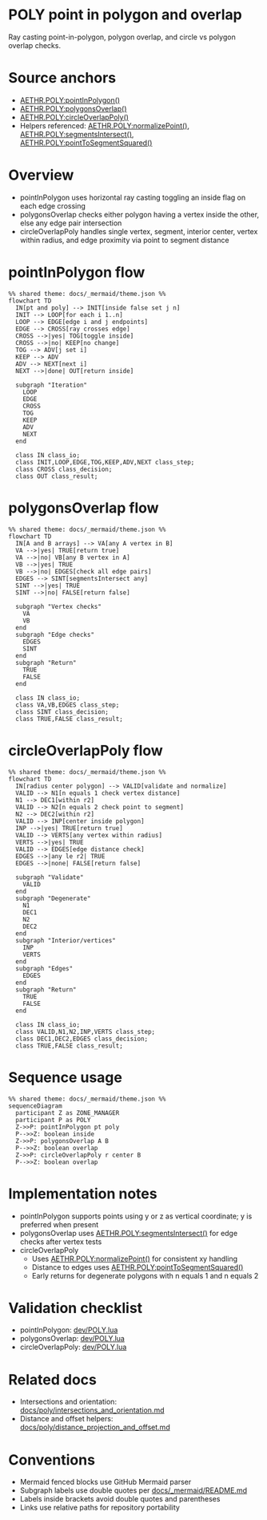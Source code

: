 # POLY point in polygon and overlap

Ray casting point-in-polygon, polygon overlap, and circle vs polygon overlap checks.

# Source anchors
- [AETHR.POLY:pointInPolygon()](https://github.com/Gh0st352/AETHR/blob/main/dev/POLY.lua#L66)
- [AETHR.POLY:polygonsOverlap()](https://github.com/Gh0st352/AETHR/blob/main/dev/POLY.lua#L92)
- [AETHR.POLY:circleOverlapPoly()](https://github.com/Gh0st352/AETHR/blob/main/dev/POLY.lua#L120)
- Helpers referenced: [AETHR.POLY:normalizePoint()](https://github.com/Gh0st352/AETHR/blob/main/dev/POLY.lua#L236), [AETHR.POLY:segmentsIntersect()](https://github.com/Gh0st352/AETHR/blob/main/dev/POLY.lua#L44), [AETHR.POLY:pointToSegmentSquared()](https://github.com/Gh0st352/AETHR/blob/main/dev/POLY.lua#L1148)

# Overview
- pointInPolygon uses horizontal ray casting toggling an inside flag on each edge crossing
- polygonsOverlap checks either polygon having a vertex inside the other, else any edge pair intersection
- circleOverlapPoly handles single vertex, segment, interior center, vertex within radius, and edge proximity via point to segment distance

# pointInPolygon flow

```mermaid
%% shared theme: docs/_mermaid/theme.json %%
flowchart TD
  IN[pt and poly] --> INIT[inside false set j n]
  INIT --> LOOP[for each i 1..n]
  LOOP --> EDGE[edge i and j endpoints]
  EDGE --> CROSS[ray crosses edge]
  CROSS -->|yes| TOG[toggle inside]
  CROSS -->|no| KEEP[no change]
  TOG --> ADV[j set i]
  KEEP --> ADV
  ADV --> NEXT[next i]
  NEXT -->|done| OUT[return inside]

  subgraph "Iteration"
    LOOP
    EDGE
    CROSS
    TOG
    KEEP
    ADV
    NEXT
  end

  class IN class_io;
  class INIT,LOOP,EDGE,TOG,KEEP,ADV,NEXT class_step;
  class CROSS class_decision;
  class OUT class_result;
```

# polygonsOverlap flow

```mermaid
%% shared theme: docs/_mermaid/theme.json %%
flowchart TD
  IN[A and B arrays] --> VA[any A vertex in B]
  VA -->|yes| TRUE[return true]
  VA -->|no| VB[any B vertex in A]
  VB -->|yes| TRUE
  VB -->|no| EDGES[check all edge pairs]
  EDGES --> SINT[segmentsIntersect any]
  SINT -->|yes| TRUE
  SINT -->|no| FALSE[return false]

  subgraph "Vertex checks"
    VA
    VB
  end
  subgraph "Edge checks"
    EDGES
    SINT
  end
  subgraph "Return"
    TRUE
    FALSE
  end

  class IN class_io;
  class VA,VB,EDGES class_step;
  class SINT class_decision;
  class TRUE,FALSE class_result;
```

# circleOverlapPoly flow

```mermaid
%% shared theme: docs/_mermaid/theme.json %%
flowchart TD
  IN[radius center polygon] --> VALID[validate and normalize]
  VALID --> N1[n equals 1 check vertex distance]
  N1 --> DEC1[within r2]
  VALID --> N2[n equals 2 check point to segment]
  N2 --> DEC2[within r2]
  VALID --> INP[center inside polygon]
  INP -->|yes| TRUE[return true]
  VALID --> VERTS[any vertex within radius]
  VERTS -->|yes| TRUE
  VALID --> EDGES[edge distance check]
  EDGES -->|any le r2| TRUE
  EDGES -->|none| FALSE[return false]

  subgraph "Validate"
    VALID
  end
  subgraph "Degenerate"
    N1
    DEC1
    N2
    DEC2
  end
  subgraph "Interior/vertices"
    INP
    VERTS
  end
  subgraph "Edges"
    EDGES
  end
  subgraph "Return"
    TRUE
    FALSE
  end

  class IN class_io;
  class VALID,N1,N2,INP,VERTS class_step;
  class DEC1,DEC2,EDGES class_decision;
  class TRUE,FALSE class_result;
```

# Sequence usage

```mermaid
%% shared theme: docs/_mermaid/theme.json %%
sequenceDiagram
  participant Z as ZONE_MANAGER
  participant P as POLY
  Z->>P: pointInPolygon pt poly
  P-->>Z: boolean inside
  Z->>P: polygonsOverlap A B
  P-->>Z: boolean overlap
  Z->>P: circleOverlapPoly r center B
  P-->>Z: boolean overlap
```

# Implementation notes
- pointInPolygon supports points using y or z as vertical coordinate; y is preferred when present
- polygonsOverlap uses [AETHR.POLY:segmentsIntersect()](https://github.com/Gh0st352/AETHR/blob/main/dev/POLY.lua#L44) for edge checks after vertex tests
- circleOverlapPoly
  - Uses [AETHR.POLY:normalizePoint()](https://github.com/Gh0st352/AETHR/blob/main/dev/POLY.lua#L236) for consistent xy handling
  - Distance to edges uses [AETHR.POLY:pointToSegmentSquared()](https://github.com/Gh0st352/AETHR/blob/main/dev/POLY.lua#L1148)
  - Early returns for degenerate polygons with n equals 1 and n equals 2

# Validation checklist
- pointInPolygon: [dev/POLY.lua](https://github.com/Gh0st352/AETHR/blob/main/dev/POLY.lua#L66)
- polygonsOverlap: [dev/POLY.lua](https://github.com/Gh0st352/AETHR/blob/main/dev/POLY.lua#L92)
- circleOverlapPoly: [dev/POLY.lua](https://github.com/Gh0st352/AETHR/blob/main/dev/POLY.lua#L120)

# Related docs
- Intersections and orientation: [docs/poly/intersections_and_orientation.md](./intersections_and_orientation.md)
- Distance and offset helpers: [docs/poly/distance_projection_and_offset.md](./distance_projection_and_offset.md)

# Conventions
- Mermaid fenced blocks use GitHub Mermaid parser
- Subgraph labels use double quotes per [docs/_mermaid/README.md](../_mermaid/README.md)
- Labels inside brackets avoid double quotes and parentheses
- Links use relative paths for repository portability